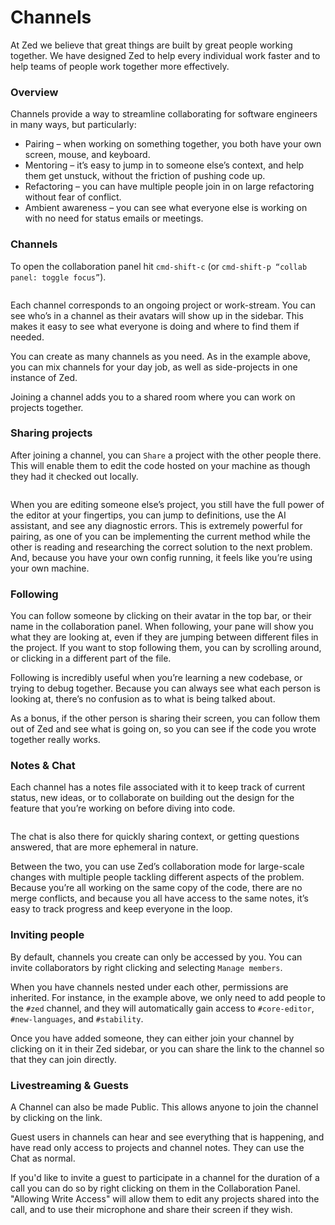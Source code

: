 # Channels

At Zed we believe that great things are built by great people working together. We have designed Zed to help every individual work faster and to help teams of people work together more effectively.

### Overview

Channels provide a way to streamline collaborating for software engineers in many ways, but particularly:

- Pairing – when working on something together, you both have your own screen, mouse, and keyboard.
- Mentoring – it’s easy to jump in to someone else’s context, and help them get unstuck, without the friction of pushing code up.
- Refactoring – you can have multiple people join in on large refactoring without fear of conflict.
- Ambient awareness – you can see what everyone else is working on with no need for status emails or meetings.

### Channels

To open the collaboration panel hit `cmd-shift-c` (or `cmd-shift-p “collab panel: toggle focus”`).

<figure><img src="../.gitbook/assets/channels-1.png" alt=""><figcaption></figcaption></figure>

Each channel corresponds to an ongoing project or work-stream. You can see who’s in a channel as their avatars will show up in the sidebar. This makes it easy to see what everyone is doing and where to find them if needed.

You can create as many channels as you need. As in the example above, you can mix channels for your day job, as well as side-projects in one instance of Zed.

Joining a channel adds you to a shared room where you can work on projects together.

### Sharing projects

After joining a channel, you can `Share` a project with the other people there. This will enable them to edit the code hosted on your machine as though they had it checked out locally.

<figure><img src="../.gitbook/assets/channels-2.png" alt=""><figcaption></figcaption></figure>

When you are editing someone else’s project, you still have the full power of the editor at your fingertips, you can jump to definitions, use the AI assistant, and see any diagnostic errors. This is extremely powerful for pairing, as one of you can be implementing the current method while the other is reading and researching the correct solution to the next problem. And, because you have your own config running, it feels like you’re using your own machine.

### Following

You can follow someone by clicking on their avatar in the top bar, or their name in the collaboration panel. When following, your pane will show you what they are looking at, even if they are jumping between different files in the project. If you want to stop following them, you can by scrolling around, or clicking in a different part of the file.

Following is incredibly useful when you’re learning a new codebase, or trying to debug together. Because you can always see what each person is looking at, there’s no confusion as to what is being talked about.

As a bonus, if the other person is sharing their screen, you can follow them out of Zed and see what is going on, so you can see if the code you wrote together really works.

### Notes & Chat

Each channel has a notes file associated with it to keep track of current status, new ideas, or to collaborate on building out the design for the feature that you’re working on before diving into code.

<figure><img src="../.gitbook/assets/channels-3.png" alt=""><figcaption></figcaption></figure>

The chat is also there for quickly sharing context, or getting questions answered, that are more ephemeral in nature.

Between the two, you can use Zed’s collaboration mode for large-scale changes with multiple people tackling different aspects of the problem. Because you’re all working on the same copy of the code, there are no merge conflicts, and because you all have access to the same notes, it’s easy to track progress and keep everyone in the loop.

### Inviting people

By default, channels you create can only be accessed by you. You can invite collaborators by right clicking and selecting `Manage members`.

When you have channels nested under each other, permissions are inherited. For instance, in the example above, we only need to add people to the `#zed` channel, and they will automatically gain access to `#core-editor`, `#new-languages`, and `#stability`.

Once you have added someone, they can either join your channel by clicking on it in their Zed sidebar, or you can share the link to the channel so that they can join directly.

### Livestreaming & Guests

A Channel can also be made Public. This allows anyone to join the channel by clicking on the link.

Guest users in channels can hear and see everything that is happening, and have read only access to projects and channel notes. They can use the Chat as normal.

If you'd like to invite a guest to participate in a channel for the duration of a call you can do so by right clicking on them in the Collaboration Panel. "Allowing Write Access" will allow them to edit any projects shared into the call, and to use their microphone and share their screen if they wish.
